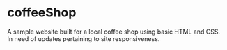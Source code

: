 # coffeeShop
A sample website built for a local coffee shop using basic HTML and CSS.
In need of updates pertaining to site responsiveness.
